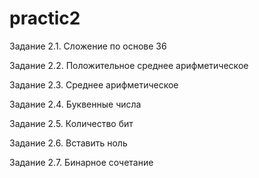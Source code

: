 # practic2

Задание 2.1. Сложение по основе 36

Задание 2.2. Положительное среднее арифметическое

Задание 2.3. Среднее арифметическое

Задание 2.4. Буквенные числа

Задание 2.5. Количество бит

Задание 2.6. Вставить ноль

Задание 2.7. Бинарное сочетание
